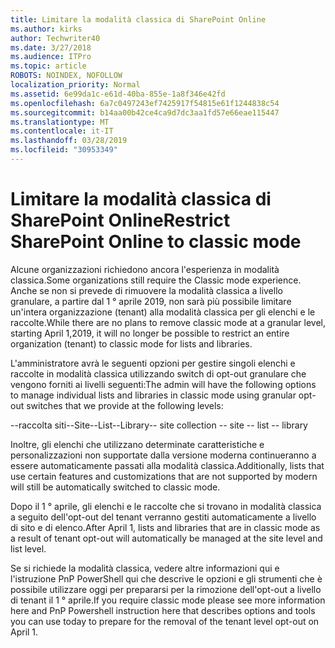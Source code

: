 ```yaml
---
title: Limitare la modalità classica di SharePoint Online
ms.author: kirks
author: Techwriter40
ms.date: 3/27/2018
ms.audience: ITPro
ms.topic: article
ROBOTS: NOINDEX, NOFOLLOW
localization_priority: Normal
ms.assetid: 6e99da1c-e61d-40ba-855e-1a8f346e42fd
ms.openlocfilehash: 6a7c0497243ef7425917f54815e61f1244838c54
ms.sourcegitcommit: b14aa00b42ce4ca9d7dc3aa1fd57e66eae115447
ms.translationtype: MT
ms.contentlocale: it-IT
ms.lasthandoff: 03/28/2019
ms.locfileid: "30953349"
---
```

# <a name="restrict-sharepoint-online-to-classic-mode"></a><span data-ttu-id="41133-102">Limitare la modalità classica di SharePoint Online</span><span class="sxs-lookup"><span data-stu-id="41133-102">Restrict SharePoint Online to classic mode</span></span>

<span data-ttu-id="41133-103">Alcune organizzazioni richiedono ancora l'esperienza in modalità classica.</span><span class="sxs-lookup"><span data-stu-id="41133-103">Some organizations still require the Classic mode experience.</span></span> <span data-ttu-id="41133-104">Anche se non si prevede di rimuovere la modalità classica a livello granulare, a partire dal 1 ° aprile 2019, non sarà più possibile limitare un'intera organizzazione (tenant) alla modalità classica per gli elenchi e le raccolte.</span><span class="sxs-lookup"><span data-stu-id="41133-104">While there are no plans to remove classic mode at a granular level, starting April 1,2019, it will no longer be possible to restrict an entire organization (tenant) to classic mode for lists and libraries.</span></span>

<span data-ttu-id="41133-105">L'amministratore avrà le seguenti opzioni per gestire singoli elenchi e raccolte in modalità classica utilizzando switch di opt-out granulare che vengono forniti ai livelli seguenti:</span><span class="sxs-lookup"><span data-stu-id="41133-105">The admin will have the following options to manage individual lists and libraries in classic mode using granular opt-out switches that we provide at the following levels:</span></span>

<span data-ttu-id="41133-106">--raccolta siti--Site--List--Library</span><span class="sxs-lookup"><span data-stu-id="41133-106">-- site collection -- site -- list -- library</span></span>

<span data-ttu-id="41133-107">Inoltre, gli elenchi che utilizzano determinate caratteristiche e personalizzazioni non supportate dalla versione moderna continueranno a essere automaticamente passati alla modalità classica.</span><span class="sxs-lookup"><span data-stu-id="41133-107">Additionally, lists that use certain features and customizations that are not supported by modern will still be automatically switched to classic mode.</span></span>

<span data-ttu-id="41133-108">Dopo il 1 ° aprile, gli elenchi e le raccolte che si trovano in modalità classica a seguito dell'opt-out del tenant verranno gestiti automaticamente a livello di sito e di elenco.</span><span class="sxs-lookup"><span data-stu-id="41133-108">After April 1, lists and libraries that are in classic mode as a result of tenant opt-out will automatically be managed at the site level and list level.</span></span>

<span data-ttu-id="41133-109">Se si richiede la modalità classica, vedere altre informazioni qui e l'istruzione PnP PowerShell qui che descrive le opzioni e gli strumenti che è possibile utilizzare oggi per prepararsi per la rimozione dell'opt-out a livello di tenant il 1 ° aprile.</span><span class="sxs-lookup"><span data-stu-id="41133-109">If you require classic mode please see more information here and PnP Powershell instruction here that describes options and tools you can use today to prepare for the removal of the tenant level opt-out on April 1.</span></span>

